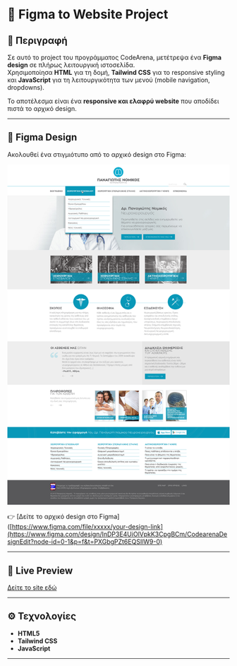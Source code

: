 # 🎨 Figma to Website Project

## 📖 Περιγραφή
Σε αυτό το project του προγράμματος CodeArena, μετέτρεψα ένα **Figma design** σε πλήρως λειτουργική ιστοσελίδα.  
Χρησιμοποίησα **HTML** για τη δομή, **Tailwind CSS** για το responsive styling και **JavaScript** για τη λειτουργικότητα των μενού (mobile navigation, dropdowns).  

Το αποτέλεσμα είναι ένα **responsive και ελαφρύ website** που αποδίδει πιστά το αρχικό design.  

---

## 🎨 Figma Design
Ακολουθεί ένα στιγμιότυπο από το αρχικό design στο Figma:  

![Figma Preview](./images/figma-preview.png)

👉 [Δείτε το αρχικό design στο Figma]([https://www.figma.com/file/xxxxx/your-design-link](https://www.figma.com/design/InDP3E4UiOlVpkK3CpgBCm/CodearenaDesignEdit?node-id=0-1&p=f&t=PXGbgPZt6EQSIlW9-0)  

---

## 🔗 Live Preview
[Δείτε το site εδώ](https://jeanne9999.github.io/figma-site/)

---

## ⚙️ Τεχνολογίες
- **HTML5**  
- **Tailwind CSS**  
- **JavaScript**  

---
